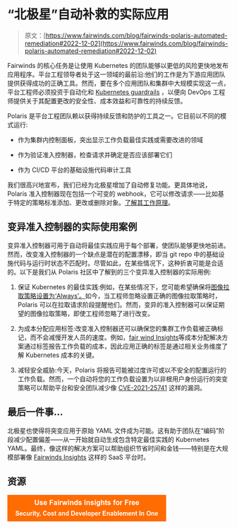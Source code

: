 # “北极星”自动补救的实际应用

> 原文：[https://www.fairwinds.com/blog/fairwinds-polaris-automated-remediation#2022-12-02](https://www.fairwinds.com/blog/fairwinds-polaris-automated-remediation#2022-12-02)

 Fairwinds 的核心任务是让使用 Kubernetes 的团队能够以更低的风险更快地发布应用程序。平台工程领导者处于这一领域的最前沿:他们的工作是为下游应用团队提供获得成功的正确工具。然而，要在多个应用团队和集群中大规模实现这一点，平台工程师必须投资于自动化和 [Kubernetes guardrails](https://www.fairwinds.com/blog/what-are-kubernetes-guardrails) ，以便向 DevOps 工程师提供关于其配置更改的安全性、成本效益和可靠性的持续反馈。

Polaris 是平台工程团队赖以获得持续反馈和防护的工具之一。它目前以不同的模式运行:

*   作为集群内控制面板，突出显示工作负载最佳实践或需要改进的领域

*   作为验证准入控制器，检查请求并确定是否应该部署它们

*   作为 CI/CD 平台的基础设施代码审计工具

我们很高兴地宣布，我们已经为北极星增加了自动修复功能。更具体地说，Polaris 准入控制器现在包括一个可变的 webhook，它可以修改请求——比如基于特定的策略标准添加、更改或删除对象。[了解其工作原理](/blog/how-polaris-kubernetes-mutations-work)。

## 变异准入控制器的实际使用案例

变异准入控制器可用于自动将最佳实践应用于每个部署，使团队能够更快地前进。然而，改变准入控制器的一个缺点是潜在的配置漂移，即当 git repo 中的基础设施代码与运行时状态不匹配时。尽管如此，在某些情况下，这种折衷可能是合适的。以下是我们从 Polaris 社区中了解到的三个变异准入控制器的实际用例:

1.  保证 Kubernetes 的最佳实践:例如，在某些情况下，您可能希望确保将[图像拉取策略设置为‘Always’。](https://www.fairwinds.com/blog/kubernetes-how-to-ensure-imagepullpolicy-set-to-always)如今，当工程师忽略设置正确的图像拉取策略时，Polaris 可以在拉取请求阶段提醒他们。然而，变异的准入控制器可以保证期望的图像拉取策略，即使工程师忽略了进行改变。

2.  为成本分配应用标签:改变准入控制器还可以确保您的集群工作负载被正确标记，而不会减慢开发人员的速度。例如，[fair wind Insights](https://www.fairwinds.com/kubernetes-cost-optimization)等成本分配解决方案通过标签报告工作负载的成本，因此应用正确的标签是通过相关业务维度了解 Kubernetes 成本的关键。

3.  减轻安全威胁:今天，Polaris 将报告可能被过度许可或以不安全的配置运行的工作负载。然而，一个自动将您的工作负载设置为以非根用户身份运行的突变策略可以帮助平台和安全团队减少像 [CVE-2021-25741](https://www.fairwinds.com/blog/kubernetes-cve-symlink-exchange-identify-containers-running-as-root) 这样的漏洞。

## 最后一件事…

北极星也使得将突变应用于原始 YAML 文件成为可能。这有助于团队在“编码”阶段减少配置偏差——从一开始就自动生成包含特定最佳实践的 Kubernetes YAML。最终，像这样的解决方案可以帮助组织节省时间和金钱——特别是在大规模部署像 [Fairwinds Insights](http://fairwinds.com/insights) 这样的 SaaS 平台时。

## 资源

[![Use Fairwinds Insights for Free Security, Cost and Developer Enablement In One](img/7c86296320eb01b215d8e2755e9c5b9d.png)](https://cta-redirect.hubspot.com/cta/redirect/2184645/34aa4987-a1f9-438a-a145-d7d82d5c479a)